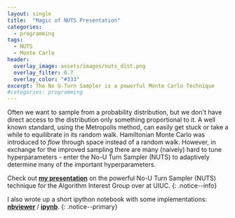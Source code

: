 ```yaml
---
layout: single
title:  "Magic of NUTS Presentation"
categories:
  - programming
tags:
  - NUTS
  - Monte Carlo
header:
  overlay_image: assets/images/nuts_dist.png
  overlay_filter: 0.7
  overlay_color: "#333"
excerpt: The No U-Turn Sampler is a powerful Monte Carlo Technique
#categories: programming 
---
```


Often we want to sample from a probability distribution, but we don't have direct access to the distribution only something proportional to it.
A well known standard, using the Metropolis method, can easily get stuck or take a while to equilibrate in its random walk. 
Hamiltonian Monte Carlo was introduced to _flow_ through space instead of a random walk. However, in exchange for the improved sampling there are many (naively) hard to tune hyperparameters - enter the No-U Turn Sampler (NUTS) to adaptively determine many of the important hyperparameters. 
 

Check out [**my presentation**](http://algorithm-interest-group.me/algorithm/Magic-Of-NUTS-Ryan-Levy/) on the powerful No-U Turn Sampler (NUTS) technique for the Algorithm Interest Group over at UIUC. 
{: .notice--info}

I also wrote up a short ipython notebook with some implementations:<br/> [**nbviewer**](https://nbviewer.jupyter.org/urls/paul-st-young.github.io/algorithms/assets/notebooks/HMC_noan.ipynb) / [**ipynb**](https://paul-st-young.github.io/algorithms/assets/notebooks/HMC_noan.ipynb).
{: .notice--primary}
